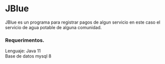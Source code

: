 # JBlue
JBlue es un programa para registrar pagos de algun servicio en este caso el servicio de agua potable de alguna comunidad.
### Requerimentos.<br>
Lenguaje: Java 11<br>
Base de datos mysql 8 <br>
